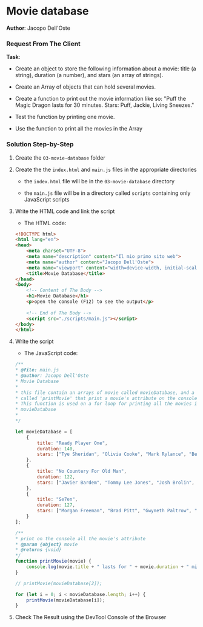 # Movie database

**Author**: Jacopo Dell'Oste 

### Request From The Client

**Task**: 

- Create an object to store the following information about a movie: title (a
string), duration (a number), and stars (an array of strings).

- Create an Array of objects that can hold several movies.

- Create a function to print out the movie information like so: "Puff the Magic
Dragon lasts for 30 minutes. Stars: Puff, Jackie, Living Sneezes."

- Test the function by printing one movie.

- Use the function to print all the movies in the Array

### Solution Step-by-Step

1. Create the  `03-movie-database` folder

2. Create the the `index.html` and `main.js` files in the appropriate directories

    * the `index.html` file will be in the `03-movie-database` directory

    * the `main.js` file will be in a directory called `scripts` containing only JavaScript scripts

3. Write the HTML code and link the script
    
    * The HTML code:

    ```HTML 
    <!DOCTYPE html>
    <html lang="en">
    <head>
        <meta charset="UTF-8">
        <meta name="description" content="Il mio primo sito web">
        <meta name="author" content="Jacopo Dell'Oste">
        <meta name="viewport" content="width=device-width, initial-scale=1.0">
        <title>Movie Database</title>
    </head>
    <body>
        <!-- Content of The Body -->
        <h1>Movie Database</h1>
        <p>open the console (F12) to see the output</p>
        
        <!-- End of The Body -->
        <script src="./scripts/main.js"></script>
    </body>
    </html>
    ```

4. Write the script  

    * The JavaScript code:

    ```javascript
    /**
    * @file: main.js
    * @author: Jacopo Dell'Oste
    * Movie Database
    *
    * this file contain an arrays of movie called movieDatabase, and a function
    * called 'printMovie' that print a movie's attribute on the console.
    * This function is used on a for loop for printing all the movies in 
    * movieDatabase
    *  
    */

    let movieDatabase = [
        {
            title: "Ready Player One",
            duration: 140,
            stars: ["Tye Sheridan", "Olivia Cooke", "Mark Rylance", "Ben Mendelsohn", "Simon Pegg"]
        },
        {
            title: "No Countery For Old Man",
            duration: 122,
            stars: ["Javier Bardem", "Tommy Lee Jones", "Josh Brolin", "Woody Harrelson", "Kelly Macdonald"]
        },
        {
            title: "Se7en",
            duration: 127,
            stars: ["Morgan Freeman", "Brad Pitt", "Gwyneth Paltrow", "Kevin Spacey", "John Cassini"]
        }
    ];

    /**
    * print on the console all the movie's attribute
    * @param {object} movie
    * @returns {void}
    */
    function printMovie(movie) {
        console.log(movie.title + " lasts for " + movie.duration + " minutes. Stars: " + movie.stars.join(", "));
    }

    // printMovie(movieDatabase[2]);

    for (let i = 0; i < movieDatabase.length; i++) {
        printMovie(movieDatabase[i]);
    }
    ```

5. Check The Result using the DevTool Console of the Browser
